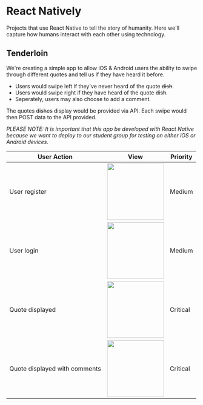 # React Natively

Projects that use React Native to tell the story of humanity. Here we'll capture how humans interact with each other using technology.

## Tenderloin

We're creating a simple app to allow iOS &amp; Android users the ability to swipe through different quotes and tell us if they have heard it before.
* Users would swipe left if they've never heard of the quote ~~dish~~.
* Users would swipe right if they have heard of the quote ~~dish~~.
* Seperately, users may also choose to add a comment.

The quotes ~~dishes~~ display would be provided via API. Each swipe would then POST data to the API provided.

_PLEASE NOTE: It is important that this app be developed with React Native because we want to deploy to our student group for testing on either iOS or Android devices._

|User Action|View|Priority|
|-|-|-|
|User register|<img src="https://github.com/reactnatively/react-tenderloin/blob/master/tenderloin-register.png" width="150">|Medium|
|User login|<img src="https://github.com/reactnatively/react-tenderloin/blob/master/tenderloin-login.png" width="150">|Medium|
|Quote displayed|<img src="https://github.com/reactnatively/react-tenderloin/blob/master/tenderloin-home-quotedisplayed.png" width="150">|Critical|
|Quote displayed with comments|<img src="https://github.com/reactnatively/react-tenderloin/blob/master/tenderloin-home-quotedisplayed-withcomments.png" width="150">|Critical|
